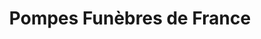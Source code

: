 ---
title: "Pompes Funèbres de France"
url: /orsay/pompes-funebres-de-france/
shop: directeurs de funérailles
---